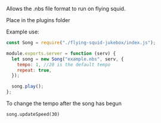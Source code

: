 Allows the .nbs file format to run on flying squid.

Place in the plugins folder

Example use:
```js
const Song = require("./flying-squid-jukebox/index.js");

module.exports.server = function (serv) {
  let song = new Song("example.nbs", serv, {
    tempo: 1, //20 is the default tempo
    repeat: true,
  });

  song.play();
};

```

To change the tempo after the song has begun
```
song.updateSpeed(30)
```
